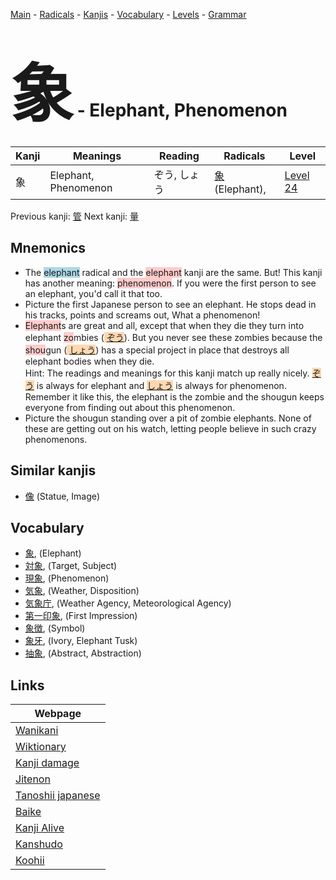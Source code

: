 <style> bigfont {font-size: 100px}</style>
[Main](../index.md) -
[Radicals](../radicals.md) -
[Kanjis](../kanjis.md) -
[Vocabulary](../vocabulary.md) -
[Levels](../levels.md) -
[Grammar](../grammar.md)
# <bigfont> 象</bigfont> - Elephant, Phenomenon 

| Kanji | Meanings | Reading | Radicals | Level |
| --- | --- | --- | --- | --- |
| 象 | Elephant, Phenomenon | ぞう, しょう | [象](../radicals/象.md) (Elephant),  | [Level 24](../levels/wk_level24.md) |

Previous kanji: [管](管.md) Next kanji: [量](量.md) 

## Mnemonics
 * The <span style="background-color:#ADD8E6"> elephant</span> radical and the <span style="background-color:#ffcccb"> elephant</span> kanji are the same. But! This kanji has another meaning: <span style="background-color:#ffcccb"> phenomenon</span>. If you were the first person to see an elephant, you'd call it that too.
* Picture the first Japanese person to see an elephant. He stops dead in his tracks, points and screams out, What a phenomenon!
* <span style="background-color:#ffcccb"> Elephant</span>s are great and all, except that when they die they turn into elephant <span style="background-color:#ffcccb"> zo</span>mbies (<span style="background-color:#fed8b1"> [ぞう](https://jisho.org/search/ぞう)</span>). But you never see these zombies because the <span style="background-color:#ffcccb"> shou</span>gun (<span style="background-color:#fed8b1"> [しょう](https://jisho.org/search/しょう)</span>) has a special project in place that destroys all elephant bodies when they die.<br />Hint: The readings and meanings for this kanji match up really nicely. <span style="background-color:#fed8b1"> [ぞう](https://jisho.org/search/ぞう)</span> is always for elephant and <span style="background-color:#fed8b1"> [しょう](https://jisho.org/search/しょう)</span> is always for phenomenon. Remember it like this, the elephant is the zombie and the shougun keeps everyone from finding out about this phenomenon.
* Picture the shougun standing over a pit of zombie elephants. None of these are getting out on his watch, letting people believe in such crazy phenomenons.


## Similar kanjis
 * [像](像.md) (Statue, Image)


## Vocabulary
 * [象](../vocabulary/象.md), (Elephant)
* [対象](../vocabulary/象.md), (Target, Subject)
* [現象](../vocabulary/象.md), (Phenomenon)
* [気象](../vocabulary/象.md), (Weather, Disposition)
* [気象庁](../vocabulary/象.md), (Weather Agency, Meteorological Agency)
* [第一印象](../vocabulary/象.md), (First Impression)
* [象徴](../vocabulary/象.md), (Symbol)
* [象牙](../vocabulary/象.md), (Ivory, Elephant Tusk)
* [抽象](../vocabulary/象.md), (Abstract, Abstraction)



## Links 

| Webpage |
| --- |
| [Wanikani          ](https://www.wanikani.com/kanji/象) |
| [Wiktionary        ](https://en.wiktionary.org/wiki/象) |
| [Kanji damage      ](http://www.kanjidamage.com/kanji/search?utf8=✓&q=象) |
| [Jitenon           ](https://jitenon.com/kanji/象) |
| [Tanoshii japanese ](https://www.tanoshiijapanese.com/dictionary/kanji.cfm?k=象) |
| [Baike             ](https://baike.baidu.com/item/象) |
| [Kanji Alive       ](https://app.kanjialive.com/象) |
| [Kanshudo          ](https://www.kanshudo.com/searchmn?q=象) |
| [Koohii            ](https://kanji.koohii.com/study/kanji/象) |
